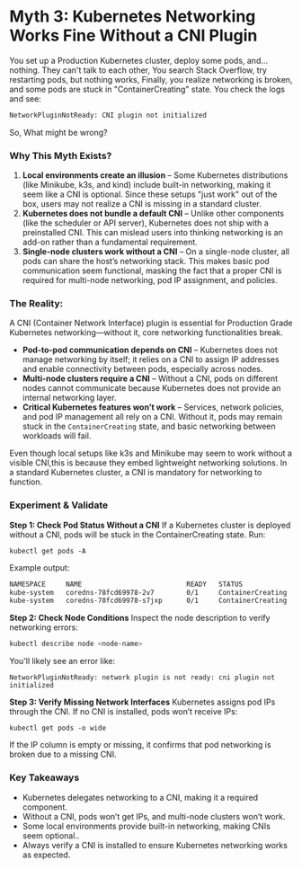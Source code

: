 # Myth 3: Kubernetes Networking Works Fine Without a CNI Plugin

You set up a Production Kubernetes cluster, deploy some pods, and… nothing. They can't talk to each other, You search Stack Overflow, try restarting pods, but nothing works, Finally, you realize networking is broken, and some pods are stuck in "ContainerCreating" state. You check the logs and see:
```sh
NetworkPluginNotReady: CNI plugin not initialized
```
So, What might be wrong? 

### Why This Myth Exists?
1. **Local environments create an illusion** – Some Kubernetes distributions (like Minikube, k3s, and kind) include built-in networking, making it seem like a CNI is optional. Since these setups "just work" out of the box, users may not realize a CNI is missing in a standard cluster.
2. **Kubernetes does not bundle a default CNI** – Unlike other components (like the scheduler or API server), Kubernetes does not ship with a preinstalled CNI. This can mislead users into thinking networking is an add-on rather than a fundamental requirement.
3. **Single-node clusters work without a CNI** – On a single-node cluster, all pods can share the host’s networking stack. This makes basic pod communication seem functional, masking the fact that a proper CNI is required for multi-node networking, pod IP assignment, and policies.

### The Reality:
A CNI (Container Network Interface) plugin is essential for Production Grade Kubernetes networking—without it, core networking functionalities break.
- **Pod-to-pod communication depends on CNI** – Kubernetes does not manage networking by itself; it relies on a CNI to assign IP addresses and enable connectivity between pods, especially across nodes.
- **Multi-node clusters require a CNI** – Without a CNI, pods on different nodes cannot communicate because Kubernetes does not provide an internal networking layer.
- **Critical Kubernetes features won’t work** – Services, network policies, and pod IP management all rely on a CNI. Without it, pods may remain stuck in the `ContainerCreating` state, and basic networking between workloads will fail.

Even though local setups like k3s and Minikube may seem to work without a visible CNI,this is because they embed lightweight networking solutions. In a standard Kubernetes cluster, a CNI is mandatory for networking to function.

### Experiment & Validate
**Step 1: Check Pod Status Without a CNI**
If a Kubernetes cluster is deployed without a CNI, pods will be stuck in the ContainerCreating state. Run:
```
kubectl get pods -A
```

Example output:
```sh
NAMESPACE     NAME                          READY   STATUS              RESTARTS   AGE
kube-system   coredns-78fcd69978-2v7        0/1     ContainerCreating   0          10m
kube-system   coredns-78fcd69978-s7jxp      0/1     ContainerCreating   0          10m

```

**Step 2: Check Node Conditions**
Inspect the node description to verify networking errors:
```sh
kubectl describe node <node-name>
```

You'll likely see an error like:
```vbnet
NetworkPluginNotReady: network plugin is not ready: cni plugin not initialized
```

**Step 3: Verify Missing Network Interfaces**
Kubernetes assigns pod IPs through the CNI. If no CNI is installed, pods won’t receive IPs:
```
kubectl get pods -o wide
```
If the IP column is empty or missing, it confirms that pod networking is broken due to a missing CNI.

### Key Takeaways
- Kubernetes delegates networking to a CNI, making it a required component.
- Without a CNI, pods won’t get IPs, and multi-node clusters won’t work.
- Some local environments provide built-in networking, making CNIs seem optional..
- Always verify a CNI is installed to ensure Kubernetes networking works as expected.
